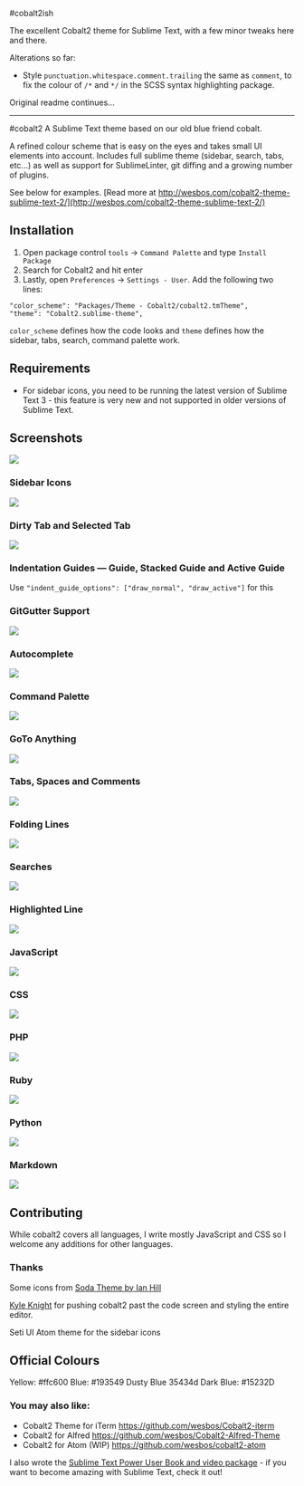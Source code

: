 #cobalt2ish

The excellent Cobalt2 theme for Sublime Text, with a few minor tweaks here and there.

Alterations so far:

* Style `punctuation.whitespace.comment.trailing` the same as `comment`, to fix the colour of `/*` and `*/` in the SCSS syntax highlighting package.
 
Original readme continues...

* * *

#cobalt2
A Sublime Text theme based on our old blue friend cobalt.

A refined colour scheme that is easy on the eyes and takes small UI elements into account. Includes full sublime theme (sidebar, search, tabs, etc...) as well as support for SublimeLinter, git diffing and a growing number of plugins.

See below for examples. [Read more at http://wesbos.com/cobalt2-theme-sublime-text-2/](http://wesbos.com/cobalt2-theme-sublime-text-2/)

## Installation

1. Open package control `tools` → `Command Palette` and type `Install Package`
2. Search for Cobalt2 and hit enter
3. Lastly, open `Preferences` → `Settings - User`. Add the following two lines:

```
"color_scheme": "Packages/Theme - Cobalt2/cobalt2.tmTheme",
"theme": "Cobalt2.sublime-theme",
```

`color_scheme` defines how the code looks and `theme` defines how the sidebar, tabs, search, command palette work. 

## Requirements

* For sidebar icons, you need to be running the latest version of Sublime Text 3 - this feature is very new and not supported in older versions of Sublime Text.

## Screenshots

![](http://wes.io/YIjn/content)

### Sidebar Icons

![](http://wes.io/YIjh/content)

### Dirty Tab and Selected Tab
![](http://wes.io/YIZx/content)

### Indentation Guides — Guide, Stacked Guide and Active Guide

Use `"indent_guide_options": ["draw_normal", "draw_active"]` for this 

### GitGutter Support

![](http://wes.io/YIu3/content)

### Autocomplete

![](http://wes.io/YItl/content)

### Command Palette 

![](http://wes.io/YIpV/content)

### GoTo Anything

![](http://wes.io/YIhm/content)

### Tabs, Spaces and Comments

![](http://wes.io/YIho/content)

### Folding Lines

![](http://wes.io/YImN/content)

### Searches
![](http://wes.io/YIj0/content)

### Highlighted Line

![](http://wes.io/YIpZ/content)

### JavaScript
![](http://wes.io/Lwc6/content)

### CSS
![](http://wes.io/YIqI/content)

### PHP
![](http://wes.io/YIa5/content)

### Ruby
![](http://wes.io/YIpO/content)

### Python
![](http://wes.io/YIuH/content)

### Markdown

![](http://wes.io/YJMN/content)

## Contributing
While cobalt2 covers all languages, I write mostly JavaScript and CSS so I welcome any additions for other languages.

### Thanks

Some icons from [Soda Theme by Ian Hill](https://github.com/buymeasoda/soda-theme/)

[Kyle Knight](https://twitter.com/kyleknighted) for pushing cobalt2 past the code screen and styling the entire editor.

Seti UI Atom theme for the sidebar icons

## Official Colours

Yellow: #ffc600
Blue: #193549
Dusty Blue 35434d
Dark Blue: #15232D

### You may also like:

- Cobalt2 Theme for iTerm <https://github.com/wesbos/Cobalt2-iterm>
- Cobalt2 for Alfred <https://github.com/wesbos/Cobalt2-Alfred-Theme>
- Cobalt2 for Atom (WIP) <https://github.com/wesbos/cobalt2-atom>

I also wrote the [Sublime Text Power User Book and video package](https://SublimeTextBook.com) - if you want to become amazing with Sublime Text, check it out!
